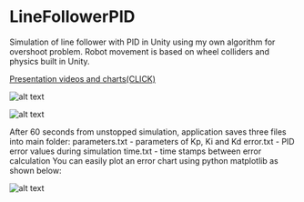# LineFollowerPID
Simulation of line follower with PID in Unity using my own algorithm for overshoot problem. 
Robot movement is based on wheel colliders and physics built in Unity.

[Presentation videos and charts(CLICK)](https://www.dropbox.com/sh/n9m6bl9dvuo0i83/AAAwWYt_6QBPf7ynb-Ycgg4Ra?dl=0)

![alt text](https://github.com/vvrvvd/LineFollowerPID/blob/master/Screenshoots/line%20follower%20ui.png)

![alt text](https://github.com/vvrvvd/LineFollowerPID/blob/master/Screenshoots/race%20route.png)

After 60 seconds from unstopped simulation, application saves three files into main folder:
    parameters.txt - parameters of Kp, Ki and Kd
    error.txt - PID error values during simulation
    time.txt - time stamps between error calculation
You can easily plot an error chart using python matplotlib as shown below:

![alt text](https://github.com/vvrvvd/LineFollowerPID/blob/master/Screenshoots/error.png)


